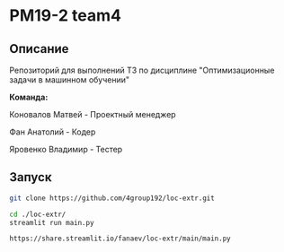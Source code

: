 # PM19-2 team4

## Описание

Репозиторий для выполнений ТЗ по дисциплине "Оптимизационные задачи в машинном обучении"

**Команда:**

Коновалов Матвей - Проектный менеджер

Фан Анатолий - Кодер

Яровенко Владимир - Тестер

## Запуск

```bash
git clone https://github.com/4group192/loc-extr.git
```
```bash
cd ./loc-extr/
streamlit run main.py
```
```
https://share.streamlit.io/fanaev/loc-extr/main/main.py
```

